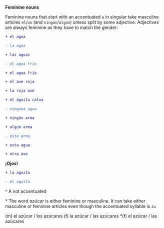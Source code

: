 **Feminine nouns**


Feminine nouns that start with an accentuated `a` in singular take masculine articles `el`/`un` (and `ningún`/`algún`) unless split by some adjective. Adjectives are always feminine as they have to match the gender:

```diff
+ el agua

- la agua

+ las aguas

- el agua frío

+ el agua fría

+ el ave roja

+ la roja ave

+ el águila calva

- ninguna agua

+ ningún arma

+ algun arma

- este arma

+ esta agua

+ otra ave
```

**¡Ojos!**


```diff
+ la aguita

- el aquita
```

^ A not accentuated

\* The word *azúcar* is either feminine or masculine. It can take either masculine or feminine articles even though the accentuated syllable is `zu`

(m) el azúcar / los azúcares
(f) la azúcar / las azúcares
\*(f) el azúcar / las azúcares
